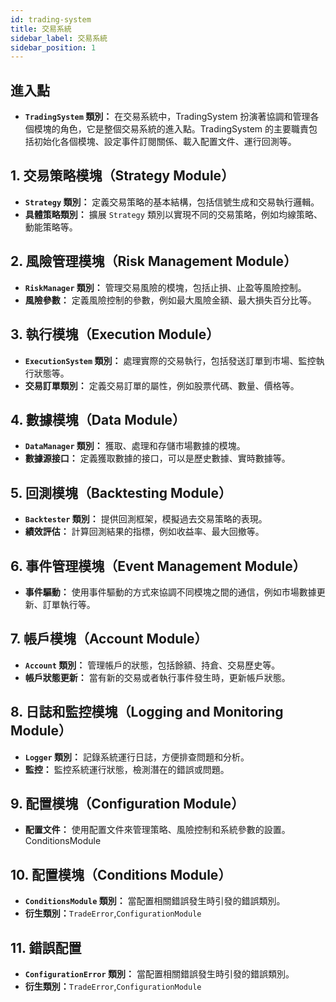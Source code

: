 ```yaml
---
id: trading-system
title: 交易系統
sidebar_label: 交易系統
sidebar_position: 1
---
```


## 進入點

- **`TradingSystem` 類別：** 在交易系統中，TradingSystem 扮演著協調和管理各個模塊的角色，它是整個交易系統的進入點。TradingSystem 的主要職責包括初始化各個模塊、設定事件訂閱關係、載入配置文件、運行回測等。

## 1. 交易策略模塊（Strategy Module）

- **`Strategy` 類別：** 定義交易策略的基本結構，包括信號生成和交易執行邏輯。
- **具體策略類別：** 擴展 `Strategy` 類別以實現不同的交易策略，例如均線策略、動能策略等。

## 2. 風險管理模塊（Risk Management Module）

- **`RiskManager` 類別：** 管理交易風險的模塊，包括止損、止盈等風險控制。
- **風險參數：** 定義風險控制的參數，例如最大風險金額、最大損失百分比等。

## 3. 執行模塊（Execution Module）

- **`ExecutionSystem` 類別：** 處理實際的交易執行，包括發送訂單到市場、監控執行狀態等。
- **交易訂單類別：** 定義交易訂單的屬性，例如股票代碼、數量、價格等。

## 4. 數據模塊（Data Module）

- **`DataManager` 類別：** 獲取、處理和存儲市場數據的模塊。
- **數據源接口：** 定義獲取數據的接口，可以是歷史數據、實時數據等。

## 5. 回測模塊（Backtesting Module）

- **`Backtester` 類別：** 提供回測框架，模擬過去交易策略的表現。
- **績效評估：** 計算回測結果的指標，例如收益率、最大回撤等。

## 6. 事件管理模塊（Event Management Module）

- **事件驅動：** 使用事件驅動的方式來協調不同模塊之間的通信，例如市場數據更新、訂單執行等。

## 7. 帳戶模塊（Account Module）

- **`Account` 類別：** 管理帳戶的狀態，包括餘額、持倉、交易歷史等。
- **帳戶狀態更新：** 當有新的交易或者執行事件發生時，更新帳戶狀態。

## 8. 日誌和監控模塊（Logging and Monitoring Module）

- **`Logger` 類別：** 記錄系統運行日誌，方便排查問題和分析。
- **監控：** 監控系統運行狀態，檢測潛在的錯誤或問題。

## 9. 配置模塊（Configuration Module）

- **配置文件：** 使用配置文件來管理策略、風險控制和系統參數的設置。
  ConditionsModule

## 10. 配置模塊（Conditions Module）

- **`ConditionsModule` 類別：** 當配置相關錯誤發生時引發的錯誤類別。
- **衍生類別：**`TradeError`,`ConfigurationModule`

## 11. 錯誤配置

- **`ConfigurationError` 類別：** 當配置相關錯誤發生時引發的錯誤類別。
- **衍生類別：**`TradeError`,`ConfigurationModule`
